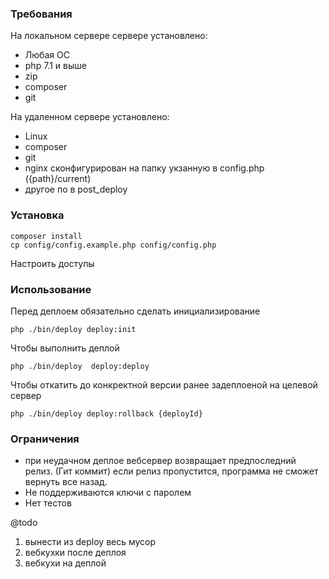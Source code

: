 ### Требования
На локальном сервере сервере установлено:
- Любая ОС
- php 7.1 и выше
- zip
- composer
- git

На удаленном сервере установлено:
- Linux
- composer
- git
- nginx сконфигурирован на папку укзанную в config.php ({path}/current)
- другое по в post_deploy

### Установка
```
composer install
cp config/config.example.php config/config.php 
```
Настроить доступы

### Использование
Перед деплоем обязательно сделать инициализирование 
```
php ./bin/deploy deploy:init

```

Чтобы выполнить деплой
```
php ./bin/deploy  deploy:deploy
```

Чтобы откатить до конкректной версии ранее задеплоеной на целевой сервер
```
php ./bin/deploy deploy:rollback {deployId}
```

### Ограничения

- при неудачном деплое вебсервер возвращает предпоследний релиз. (Гит коммит)
если релиз пропустится, программа не сможет вернуть все назад.
- Не поддерживаются ключи с паролем
- Нет тестов

@todo 
1. вынести из deploy весь мусор
2. вебкухки после деплоя
3. вебкухи на деплой

